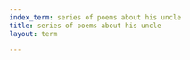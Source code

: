 ```yaml
---
index_term: series of poems about his uncle
title: series of poems about his uncle
layout: term

---
```

